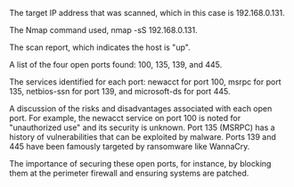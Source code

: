 The target IP address that was scanned, which in this case is 
192.168.0.131.

The Nmap command used, 
nmap -sS 192.168.0.131.

The scan report, which indicates the host is "up".

A list of the four open ports found: 100, 135, 139, and 445.

The services identified for each port: 
newacct for port 100, msrpc for port 135, netbios-ssn for port 139, and microsoft-ds for port 445.

A discussion of the risks and disadvantages associated with each open port. For example, the 
newacct service on port 100 is noted for "unauthorized use" and its security is unknown. Port 135 (MSRPC) has a history of vulnerabilities that can be exploited by malware. Ports 139 and 445 have been famously targeted by ransomware like WannaCry.

The importance of securing these open ports, for instance, by blocking them at the perimeter firewall and ensuring systems are patched.






